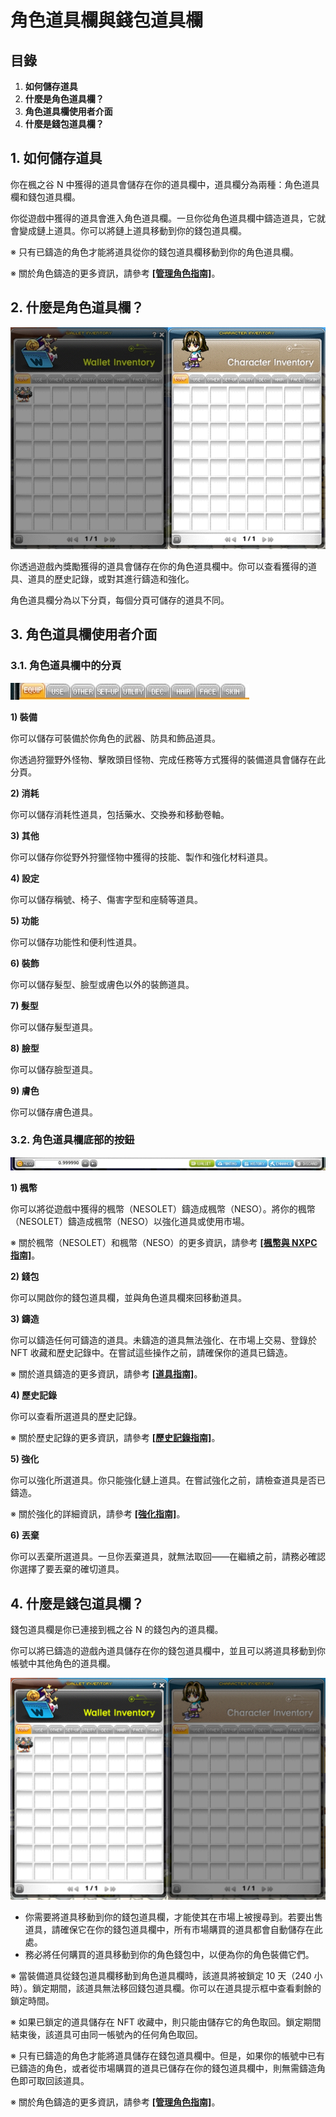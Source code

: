 # 角色道具欄與錢包道具欄
## 目錄
1.  **如何儲存道具**
2.  **什麼是角色道具欄？**
3.  **角色道具欄使用者介面**
4.  **什麼是錢包道具欄？**
## 1. 如何儲存道具

你在楓之谷 N 中獲得的道具會儲存在你的道具欄中，道具欄分為兩種：角色道具欄和錢包道具欄。

你從遊戲中獲得的道具會進入角色道具欄。一旦你從角色道具欄中鑄造道具，它就會變成鏈上道具。你可以將鏈上道具移動到你的錢包道具欄。

※ 只有已鑄造的角色才能將道具從你的錢包道具欄移動到你的角色道具欄。

※ 關於角色鑄造的更多資訊，請參考 [**\[管理角色指南\]**](/msn-101/beginners-guide/get-started/manage-character)。

## 2. 什麼是角色道具欄？

![](images/msn-101/beginners-guide/item-and-equipment/image_1747236272957_584.png)

你透過遊戲內獎勵獲得的道具會儲存在你的角色道具欄中。你可以查看獲得的道具、道具的歷史記錄，或對其進行鑄造和強化。

角色道具欄分為以下分頁，每個分頁可儲存的道具不同。

## 3. 角色道具欄使用者介面
### 3.1. 角色道具欄中的分頁

![](images/msn-101/beginners-guide/item-and-equipment/image_1747236272957_324.png)

**1) 裝備**

你可以儲存可裝備於你角色的武器、防具和飾品道具。

你透過狩獵野外怪物、擊敗頭目怪物、完成任務等方式獲得的裝備道具會儲存在此分頁。

**2) 消耗**

你可以儲存消耗性道具，包括藥水、交換券和移動卷軸。

**3) 其他**

你可以儲存你從野外狩獵怪物中獲得的技能、製作和強化材料道具。

**4) 設定**

你可以儲存稱號、椅子、傷害字型和座騎等道具。

**5) 功能**

你可以儲存功能性和便利性道具。

**6) 裝飾**

你可以儲存髮型、臉型或膚色以外的裝飾道具。

**7) 髮型**

你可以儲存髮型道具。

**8) 臉型**

你可以儲存臉型道具。

**9) 膚色**

你可以儲存膚色道具。

### 3.2. 角色道具欄底部的按鈕

![](images/msn-101/beginners-guide/item-and-equipment/image_1747236272957_620.png)

**1) 楓幣**

你可以將從遊戲中獲得的楓幣（NESOLET）鑄造成楓幣（NESO）。將你的楓幣（NESOLET）鑄造成楓幣（NESO）以強化道具或使用市場。

※ 關於楓幣（NESOLET）和楓幣（NESO）的更多資訊，請參考 [**\[楓幣與 NXPC 指南\]**](https://docs.maplestoryn.io/msn-101/learn-more/neso-and-nxpc)。

**2) 錢包**

你可以開啟你的錢包道具欄，並與角色道具欄來回移動道具。

**3) 鑄造**

你可以鑄造任何可鑄造的道具。未鑄造的道具無法強化、在市場上交易、登錄於 NFT 收藏和歷史記錄中。在嘗試這些操作之前，請確保你的道具已鑄造。

※ 關於道具鑄造的更多資訊，請參考 [**\[道具指南\]**](https://docs.maplestoryn.io/msn-101/beginners-guide/item-and-equipment/items)。

**4) 歷史記錄**

你可以查看所選道具的歷史記錄。

※ 關於歷史記錄的更多資訊，請參考 [**\[歷史記錄指南\]**](/msn-101/beginners-guide/monster-and-dungeon/history)。

**5) 強化**

你可以強化所選道具。你只能強化鏈上道具。在嘗試強化之前，請檢查道具是否已鑄造。

※ 關於強化的詳細資訊，請參考 [**\[強化指南\]**](/msn-101/beginners-guide/enhancement)。

**6) 丟棄**

你可以丟棄所選道具。一旦你丟棄道具，就無法取回——在繼續之前，請務必確認你選擇了要丟棄的確切道具。

## 4. 什麼是錢包道具欄？

錢包道具欄是你已連接到楓之谷 N 的錢包內的道具欄。

你可以將已鑄造的遊戲內道具儲存在你的錢包道具欄中，並且可以將道具移動到你帳號中其他角色的道具欄。

![](images/msn-101/beginners-guide/item-and-equipment/image_1747236272957_983.png)

*   你需要將道具移動到你的錢包道具欄，才能使其在市場上被搜尋到。若要出售道具，請確保它在你的錢包道具欄中，所有市場購買的道具都會自動儲存在此處。
*   務必將任何購買的道具移動到你的角色錢包中，以便為你的角色裝備它們。

※ 當裝備道具從錢包道具欄移動到角色道具欄時，該道具將被鎖定 10 天（240 小時）。鎖定期間，該道具無法移回錢包道具欄。你可以在道具提示框中查看剩餘的鎖定時間。

※ 如果已鎖定的道具儲存在 NFT 收藏中，則只能由儲存它的角色取回。鎖定期間結束後，該道具可由同一帳號內的任何角色取回。

※ 只有已鑄造的角色才能將道具儲存在錢包道具欄中。但是，如果你的帳號中已有已鑄造的角色，或者從市場購買的道具已儲存在你的錢包道具欄中，則無需鑄造角色即可取回該道具。

※ 關於角色鑄造的更多資訊，請參考 [**\[管理角色指南\]**](/msn-101/beginners-guide/get-started/manage-character)。